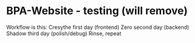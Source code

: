 # BPA-Website - testing (will remove)
Workflow is this:
Cresythe first day (frontend)
Zero second day (backend)
Shadow third day (polish/debug)
Rinse, repeat
